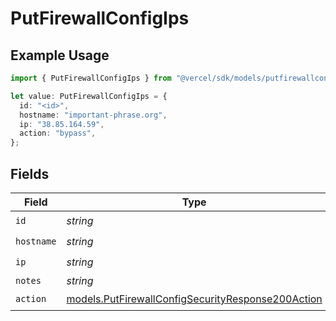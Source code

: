 # PutFirewallConfigIps

## Example Usage

```typescript
import { PutFirewallConfigIps } from "@vercel/sdk/models/putfirewallconfigop.js";

let value: PutFirewallConfigIps = {
  id: "<id>",
  hostname: "important-phrase.org",
  ip: "38.85.164.59",
  action: "bypass",
};
```

## Fields

| Field                                                                                                        | Type                                                                                                         | Required                                                                                                     | Description                                                                                                  |
| ------------------------------------------------------------------------------------------------------------ | ------------------------------------------------------------------------------------------------------------ | ------------------------------------------------------------------------------------------------------------ | ------------------------------------------------------------------------------------------------------------ |
| `id`                                                                                                         | *string*                                                                                                     | :heavy_check_mark:                                                                                           | N/A                                                                                                          |
| `hostname`                                                                                                   | *string*                                                                                                     | :heavy_check_mark:                                                                                           | N/A                                                                                                          |
| `ip`                                                                                                         | *string*                                                                                                     | :heavy_check_mark:                                                                                           | N/A                                                                                                          |
| `notes`                                                                                                      | *string*                                                                                                     | :heavy_minus_sign:                                                                                           | N/A                                                                                                          |
| `action`                                                                                                     | [models.PutFirewallConfigSecurityResponse200Action](../models/putfirewallconfigsecurityresponse200action.md) | :heavy_check_mark:                                                                                           | N/A                                                                                                          |